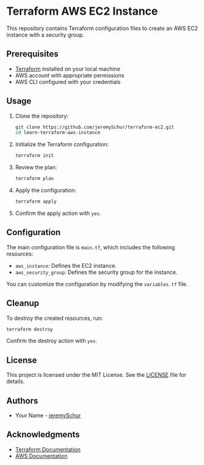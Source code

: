 # Terraform AWS EC2 Instance

This repository contains Terraform configuration files to create an AWS EC2 instance with a security group.

## Prerequisites

- [Terraform](https://www.terraform.io/downloads.html) installed on your local machine
- AWS account with appropriate permissions
- AWS CLI configured with your credentials

## Usage

1. Clone the repository:
    ```sh
    git clone https://github.com/jeremySchur/terraform-ec2.git
    cd learn-terraform-aws-instance
    ```

2. Initialize the Terraform configuration:
    ```sh
    terraform init
    ```

3. Review the plan:
    ```sh
    terraform plan
    ```

4. Apply the configuration:
    ```sh
    terraform apply
    ```

5. Confirm the apply action with `yes`.

## Configuration

The main configuration file is `main.tf`, which includes the following resources:
- `aws_instance`: Defines the EC2 instance.
- `aws_security_group`: Defines the security group for the instance.

You can customize the configuration by modifying the `variables.tf` file.

## Cleanup

To destroy the created resources, run:
```sh
terraform destroy
```
Confirm the destroy action with `yes`.

## License

This project is licensed under the MIT License. See the [LICENSE](LICENSE) file for details.

## Authors

- Your Name - [jeremySchur](https://github.com/jeremySchur)

## Acknowledgments

- [Terraform Documentation](https://www.terraform.io/docs)
- [AWS Documentation](https://docs.aws.amazon.com/)